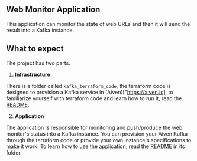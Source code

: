 ## Web Monitor Application
This application can monitor the state of web URLs and then it will send the result into a Kafka instance.

## What to expect
The project has two parts.

1. **Infrastructure**

There is a folder called `kafka_terraform_code`, the terraform code is designed to provision a Kafka service in (Aiven)["https://aiven.io], to familiarize yourself with terraform code and learn how to run it, read the [README](/kafka_terraform_code/README.md). 

2. **Application**

The application is responsible for monitoring and push/produce the web monitor's status into a Kafka instance. You can provision your Aiven Kafka through the terraform code or provide your own instance's specifications to make it work. 
To learn how to use the application, read the [README]("/application/README.md") in its folder.
